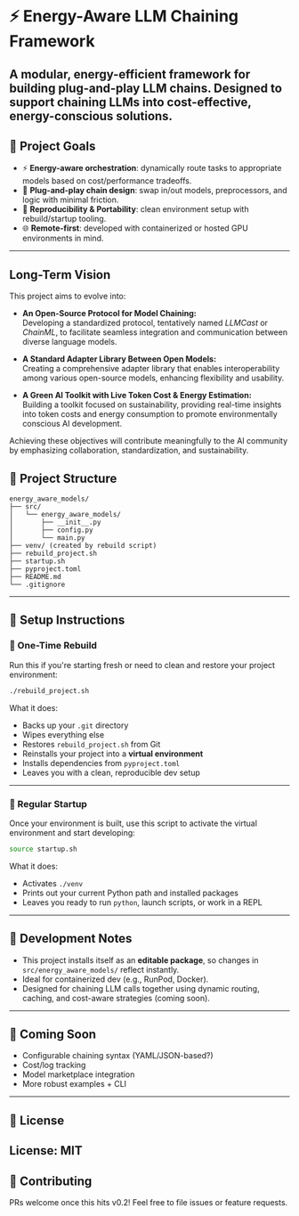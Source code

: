 # ⚡ Energy-Aware LLM Chaining Framework

A modular, energy-efficient framework for building plug-and-play LLM chains. Designed to support chaining LLMs into cost-effective, energy-conscious solutions.
---

## 🚀 Project Goals

- ⚡ **Energy-aware orchestration**: dynamically route tasks to appropriate models based on cost/performance tradeoffs.
- 🧱 **Plug-and-play chain design**: swap in/out models, preprocessors, and logic with minimal friction.
- 🔄 **Reproducibility & Portability**: clean environment setup with rebuild/startup tooling.
- 🌐 **Remote-first**: developed with containerized or hosted GPU environments in mind.

---

## Long-Term Vision

This project aims to evolve into:

- **An Open-Source Protocol for Model Chaining:**  
  Developing a standardized protocol, tentatively named *LLMCast* or *ChainML*, to facilitate seamless integration and communication between diverse language models.

- **A Standard Adapter Library Between Open Models:**  
  Creating a comprehensive adapter library that enables interoperability among various open-source models, enhancing flexibility and usability.

- **A Green AI Toolkit with Live Token Cost & Energy Estimation:**  
  Building a toolkit focused on sustainability, providing real-time insights into token costs and energy consumption to promote environmentally conscious AI development.

Achieving these objectives will contribute meaningfully to the AI community by emphasizing collaboration, standardization, and sustainability.

## 📁 Project Structure

```
energy_aware_models/
├── src/
│   └── energy_aware_models/
│       ├── __init__.py
│       ├── config.py
│       └── main.py
├── venv/ (created by rebuild script)
├── rebuild_project.sh
├── startup.sh
├── pyproject.toml
├── README.md
└── .gitignore
```

---

## 🧰 Setup Instructions

### 🔄 One-Time Rebuild

Run this if you're starting fresh or need to clean and restore your project environment:

```bash
./rebuild_project.sh
```

What it does:

- Backs up your `.git` directory
- Wipes everything else
- Restores `rebuild_project.sh` from Git
- Reinstalls your project into a **virtual environment**
- Installs dependencies from `pyproject.toml`
- Leaves you with a clean, reproducible dev setup

---

### 🔁 Regular Startup

Once your environment is built, use this script to activate the virtual environment and start developing:

```bash
source startup.sh
```

What it does:

- Activates `./venv`
- Prints out your current Python path and installed packages
- Leaves you ready to run `python`, launch scripts, or work in a REPL

---

## 🧪 Development Notes

- This project installs itself as an **editable package**, so changes in `src/energy_aware_models/` reflect instantly.
- Ideal for containerized dev (e.g., RunPod, Docker).
- Designed for chaining LLM calls together using dynamic routing, caching, and cost-aware strategies (coming soon).

---

## 📌 Coming Soon

- Configurable chaining syntax (YAML/JSON-based?)
- Cost/log tracking
- Model marketplace integration
- More robust examples + CLI

---

## 📄 License

License: MIT
---

## 🤝 Contributing

PRs welcome once this hits v0.2! Feel free to file issues or feature requests.

